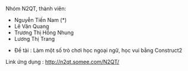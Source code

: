 Nhóm N2QT, thành viên:
- Nguyễn Tiến Nam (*)
- Lê Văn Quang
- Trương Thị Hồng Nhung
- Lương Thị Trang
+ Đề tài :
Làm một số trò chơi học ngoại ngữ, học vui bằng Construct2

Link ứng dụng :  http://n2qt.somee.com/N2QT/


